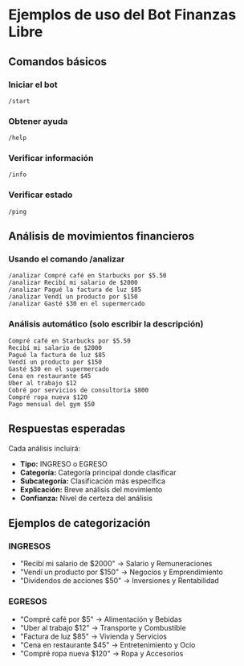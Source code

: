 # Ejemplos de uso del Bot Finanzas Libre

## Comandos básicos

### Iniciar el bot
```
/start
```

### Obtener ayuda
```
/help
```

### Verificar información
```
/info
```

### Verificar estado
```
/ping
```

## Análisis de movimientos financieros

### Usando el comando /analizar
```
/analizar Compré café en Starbucks por $5.50
/analizar Recibí mi salario de $2000
/analizar Pagué la factura de luz $85
/analizar Vendí un producto por $150
/analizar Gasté $30 en el supermercado
```

### Análisis automático (solo escribir la descripción)
```
Compré café en Starbucks por $5.50
Recibí mi salario de $2000
Pagué la factura de luz $85
Vendí un producto por $150
Gasté $30 en el supermercado
Cena en restaurante $45
Uber al trabajo $12
Cobré por servicios de consultoría $800
Compré ropa nueva $120
Pago mensual del gym $50
```

## Respuestas esperadas

Cada análisis incluirá:
- **Tipo:** INGRESO o EGRESO
- **Categoría:** Categoría principal donde clasificar
- **Subcategoría:** Clasificación más específica
- **Explicación:** Breve análisis del movimiento
- **Confianza:** Nivel de certeza del análisis

## Ejemplos de categorización

### INGRESOS
- "Recibí mi salario de $2000" → Salario y Remuneraciones
- "Vendí un producto por $150" → Negocios y Emprendimiento
- "Dividendos de acciones $50" → Inversiones y Rentabilidad

### EGRESOS
- "Compré café por $5" → Alimentación y Bebidas
- "Uber al trabajo $12" → Transporte y Combustible
- "Factura de luz $85" → Vivienda y Servicios
- "Cena en restaurante $45" → Entretenimiento y Ocio
- "Compré ropa nueva $120" → Ropa y Accesorios
